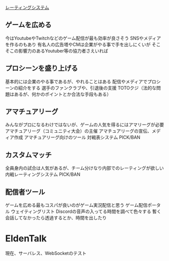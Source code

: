 
[レーティングシステム](product/rating.uif.tpl)
## ゲームを広める
今はYoutubeやTwitchなどのゲーム配信が最も効率が良さそう
SNSやメディアを作るのもあり
有名人の広告塔やCMは企業がやる事で手を出しにくいが
そこそこの影響力のあるYoutuber等の協力者さえいれば

## プロシーンを盛り上げる
基本的には企業のやる事であるが、やれることはある
配信やメディアでプロシーンの紹介をする
選手のファンクラブや、引退後の支援
TOTOクジ（法的な問題はあるが、何かのポイントとか合法な手段もある）

## アマチュアリーグ
みんながプロになるわけではないが、ゲームの人気を得るにはアマリーグが必要
アマチュアリーグ（コミュニティ大会）の主催
アマチュアリーグの宣伝、メディア作成
アマチュアリーグ向けのツール
  対戦表システム
  PICK/BAN

## カスタムマッチ
全員身内の試合は人気があるが、チーム分けなり内部でのレーティングが欲しい
  内戦レーティングシステム
  PICK/BAN

## 配信者ツール
ゲームを広める最もコスパが良いのがゲーム実況配信と思う
  ゲーム配信ポータル
  ウェイティングリスト
  Discordの音声の入ってる時間を調べて色々する
    暫く会話してなかったら透過するとか、時間を出したり



# EldenTalk
現在、サーバレス、WebSocketのテスト



